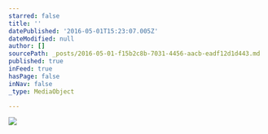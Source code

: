 ```yaml
---
starred: false
title: ''
datePublished: '2016-05-01T15:23:07.005Z'
dateModified: null
author: []
sourcePath: _posts/2016-05-01-f15b2c8b-7031-4456-aacb-eadf12d1d443.md
published: true
inFeed: true
hasPage: false
inNav: false
_type: MediaObject

---
```

![](https://the-grid-user-content.s3-us-west-2.amazonaws.com/329df01e-5783-454d-baea-021f40eb285e.jpg)